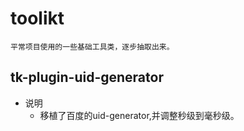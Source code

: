 # toolikt
    平常项目使用的一些基础工具类，逐步抽取出来。
## tk-plugin-uid-generator
* 说明
   * 移植了百度的uid-generator,并调整秒级到毫秒级。
